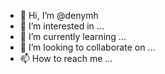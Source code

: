 - 👋 Hi, I’m @denymh
- 👀 I’m interested in ...
- 🌱 I’m currently learning ...
- 💞️ I’m looking to collaborate on ...
- 📫 How to reach me ...

<!---
denymh/denymh is a ✨ special ✨ repository because its `README.md` (this file) appears on your GitHub profile.
You can click the Preview link to take a look at your changes.
--->
